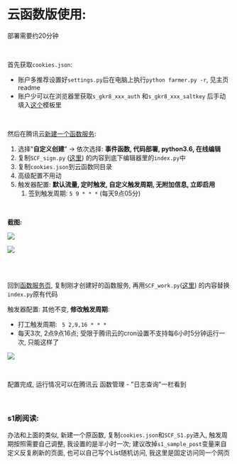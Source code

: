# 云函数版使用:

部署需要约20分钟

<br>

首先获取`cookies.json`: 

- 账户多推荐设置好`settings.py`后在电脑上执行`python farmer.py -r`, 见主页readme
- 账户少可以在浏览器里获取`s_gkr8_xxx_auth` 和`s_gkr8_xxx_saltkey` 后手动填入[这个](https://github.com/Trojblue/TSDM-coin-farmer/blob/main/doc/cookies.json.example)模板里

<br>

然后在腾讯云[新建一个函数服务](https://console.cloud.tencent.com/scf/list): 

1. 选择"**自定义创建**" → 依次选择: **事件函数, 代码部署, python3.6, 在线编辑**
2. 复制`SCF_sign.py` ([这里](https://github.com/Trojblue/TSDM-coin-farmer/blob/main/dist/SCF_sign.py)) 的内容到底下编辑器里的`index.py`中 
3. 复制`cookies.json`到云函数同目录
4. 高级配置不用动
5. 触发器配置: **默认流量, 定时触发, 自定义触发周期, 无附加信息, 立即启用**
   1. 签到触发周期: `5 9 * * *` (每天9点05分)

<br>

**截图:**

![](https://github.com/Trojblue/TSDM-coin-farmer/blob/main/doc/scf_1.png?raw=true)

![](https://github.com/Trojblue/TSDM-coin-farmer/blob/main/doc/scf_2.png?raw=true)

<br>

<br>

回到[函数服务页](https://console.cloud.tencent.com/scf/list), 复制刚才创建好的函数服务, 再用`SCF_work.py`([这里](https://github.com/Trojblue/TSDM-coin-farmer/blob/main/dist/SCF_work.py)) 的内容替换`index.py`原有代码

触发器配置: 其他不变, **修改触发周期**: 

- 打工触发周期: ` 5 2,9,16 * * *` 
- 每天3次, 2点9点16点; 受限于腾讯云的cron设置不支持每6小时5分钟运行一次, 只能这样了

![](https://github.com/Trojblue/TSDM-coin-farmer/blob/main/doc/scf_3.png?raw=true)

<br>

配置完成, 运行情况可以在腾讯云 函数管理 - "日志查询"一栏看到

<br>

### s1刷阅读:

办法和上面的类似, 新建一个原函数, 复制`cookies.json`和`SCF_S1.py`进入, 触发周期按照需要自己调整, 我设置的是半小时一次;
建议改掉`s1_sample_post`变量来自定义反复刷新的页面, 也可以自己写个List随机访问, 我这里是固定访问同一个网页

